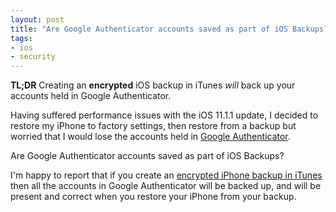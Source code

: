 ```yaml
---
layout: post
title: "Are Google Authenticator accounts saved as part of iOS Backups?"
tags:
- ios
- security
---
```


**TL;DR** Creating an **encrypted** iOS backup in iTunes _will_ back up your accounts
held in Google Authenticator.

Having suffered performance issues with the iOS 11.1.1 update, I decided to
restore my iPhone to factory settings, then restore from a backup but worried that I would lose the
accounts held in [Google
Authenticator](https://itunes.apple.com/gb/app/google-authenticator/id388497605).

Are Google Authenticator accounts saved as part of iOS Backups?

I'm happy to report that if you create an [encrypted iPhone backup in
iTunes](https://support.apple.com/en-gb/HT205220) then all the accounts in
Google Authenticator will be backed up, and will be present and correct when you
restore your iPhone from your backup.
